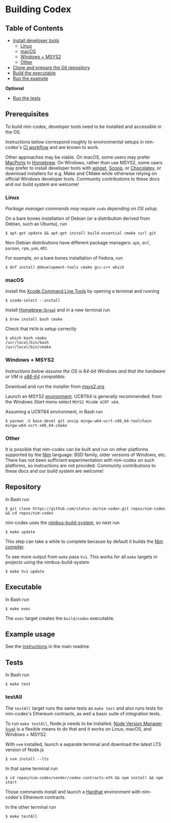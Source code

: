 # Building Codex

## Table of Contents

- [Install developer tools](#prerequisites)
  - [Linux](#linux)
  - [macOS](#macos)
  - [Windows + MSYS2](#windows--msys2)
  - [Other](#other)
- [Clone and prepare the Git repository](#repository)
- [Build the executable](#executable)
- [Run the example](#example-usage)

**Optional**
- [Run the tests](#tests)

## Prerequisites

To build nim-codex, developer tools need to be installed and accessible in the OS.

Instructions below correspond roughly to environmental setups in nim-codex's [CI workflow](https://github.com/status-im/nim-codex/blob/main/.github/workflows/ci.yml) and are known to work.

Other approaches may be viable. On macOS, some users may prefer [MacPorts](https://www.macports.org/) to [Homebrew](https://brew.sh/). On Windows, rather than use MSYS2, some users may prefer to install developer tools with [winget](https://docs.microsoft.com/en-us/windows/package-manager/winget/), [Scoop](https://scoop.sh/), or [Chocolatey](https://chocolatey.org/), or download installers for e.g. Make and CMake while otherwise relying on official Windows developer tools. Community contributions to these docs and our build system are welcome!

### Linux

*Package manager commands may require `sudo` depending on OS setup.*

On a bare bones installation of Debian (or a distribution derived from Debian, such as Ubuntu), run

```text
$ apt-get update && apt-get install build-essential cmake curl git
```

Non-Debian distributions have different package managers: `apk`, `dnf`, `pacman`, `rpm`, `yum`, etc.

For example, on a bare bones installation of Fedora, run

```text
$ dnf install @development-tools cmake gcc-c++ which
```

### macOS

Install the [Xcode Command Line Tools](https://mac.install.guide/commandlinetools/index.html) by opening a terminal and running
```text
$ xcode-select --install
```

Install [Homebrew (`brew`)](https://brew.sh/) and in a new terminal run
```text
$ brew install bash cmake
```

Check that `PATH` is setup correctly
```text
$ which bash cmake
/usr/local/bin/bash
/usr/local/bin/cmake
```

### Windows + MSYS2

*Instructions below assume the OS is 64-bit Windows and that the hardware or VM is [x86-64](https://en.wikipedia.org/wiki/X86-64) compatible.*

Download and run the installer from [msys2.org](https://www.msys2.org/).

Launch an MSYS2 [environment](https://www.msys2.org/docs/environments/). UCRT64 is generally recommended: from the Windows *Start menu* select `MSYS2 MinGW UCRT x64`.

Assuming a UCRT64 environment, in Bash run
```text
$ pacman -S base-devel git unzip mingw-w64-ucrt-x86_64-toolchain mingw-w64-ucrt-x86_64-cmake
```

<!-- #### Headless Windows container -->
<!-- add instructions re: getting setup with MSYS2 in a Windows container -->
<!-- https://github.com/StefanScherer/windows-docker-machine -->

### Other

It is possible that nim-codex can be built and run on other platforms supported by the [Nim](https://nim-lang.org/) language: BSD family, older versions of Windows, etc. There has not been sufficient experimentation with nim-codex on such platforms, so instructions are not provided. Community contributions to these docs and our build system are welcome!

## Repository

In Bash run
```text
$ git clone https://github.com/status-im/nim-codex.git repos/nim-codex && cd repos/nim-codex
```

nim-codex uses the [nimbus-build-system](https://github.com/status-im/nimbus-build-system#readme), so next run
```text
$ make update
```

This step can take a while to complete because by default it builds the [Nim compiler](https://nim-lang.org/docs/nimc.html).

To see more output from `make` pass `V=1`. This works for all `make` targets in projects using the nimbus-build-system
```text
$ make V=1 update
```

## Executable

In Bash run
```text
$ make exec
```

The `exec` target creates the `build/codex` executable.

## Example usage

See the [instructions](README.md#cli-options) in the main readme.

## Tests

In Bash run
```text
$ make test
```

### testAll

The `testAll` target runs the same tests as `make test` and also runs tests for nim-codex's Ethereum contracts, as well a basic suite of integration tests.

To run `make testAll`, Node.js needs to be installed. [Node Version Manager (`nvm`)](https://github.com/nvm-sh/nvm#readme) is a flexible means to do that and it works on Linux, macOS, and Windows + MSYS2.

With `nvm` installed, launch a separate terminal and download the latest LTS version of Node.js
```text
$ nvm install --lts
```

In that same terminal run
```text
$ cd repos/nim-codex/vendor/codex-contracts-eth && npm install && npm start
```

Those commands install and launch a [Hardhat](https://hardhat.org/) environment with nim-codex's Ethereum contracts.

In the other terminal run
```text
$ make testAll
```
